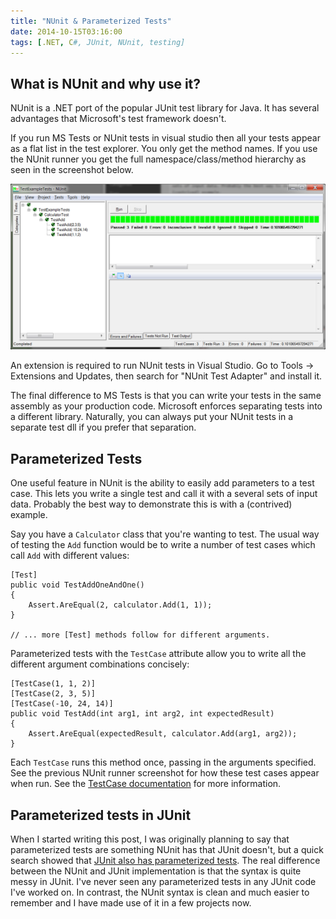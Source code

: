 ```yaml
---
title: "NUnit & Parameterized Tests"
date: 2014-10-15T03:16:00
tags: [.NET, C#, JUnit, NUnit, testing]
---
```

## What is NUnit and why use it?

NUnit is a .NET port of the popular JUnit test library for Java. It has several advantages that Microsoft's test framework doesn't.

If you run MS Tests or NUnit tests in visual studio then all your tests appear as a flat list in the test explorer. You only get the method names. If you use the NUnit runner you get the full namespace/class/method hierarchy as seen in the screenshot below.

![NUnit screenshot showing parameterized tests](nunit.png "Nunit screenshot showing parameterized tests")

An extension is required to run NUnit tests in Visual Studio. Go to Tools &rarr; Extensions and Updates, then search for "NUnit Test Adapter" and install it.

The final difference to MS Tests is that you can write your tests in the same assembly as your production code. Microsoft enforces separating tests into a different library. Naturally, you can always put your NUnit tests in a separate test dll if you prefer that separation.

## Parameterized Tests

One useful feature in NUnit is the ability to easily add parameters to a test case. This lets you write a single test and call it with a several sets of input data. Probably the best way to demonstrate this is with a (contrived) example.

Say you have a `Calculator` class that you're wanting to test. The usual way of testing the `Add` function would be to write a number of test cases which call `Add` with different values:

```
[Test]
public void TestAddOneAndOne()
{
    Assert.AreEqual(2, calculator.Add(1, 1));
}

// ... more [Test] methods follow for different arguments.
```

Parameterized tests with the `TestCase` attribute allow you to write all the different argument combinations concisely:

```
[TestCase(1, 1, 2)]
[TestCase(2, 3, 5)]
[TestCase(-10, 24, 14)]
public void TestAdd(int arg1, int arg2, int expectedResult)
{
    Assert.AreEqual(expectedResult, calculator.Add(arg1, arg2));
}
```

Each `TestCase` runs this method once, passing in the arguments specified. See the previous NUnit runner screenshot for how these test cases appear when run. See the [TestCase documentation](http://www.nunit.org/index.php?p=testCase&r=2.6.3) for more information.

## Parameterized tests in JUnit

When I started writing this post, I was originally planning to say that parameterized tests are something NUnit has that JUnit doesn't, but a quick search showed that [JUnit also has parameterized tests](https://github.com/junit-team/junit/wiki/Parameterized-tests). The real difference between the NUnit and JUnit implementation is that the syntax is quite messy in JUnit. I've never seen any parameterized tests in any JUnit code I've worked on. In contrast, the NUnit syntax is clean and much easier to remember and I have made use of it in a few projects now.